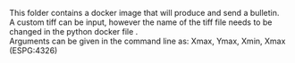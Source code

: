 This folder contains a docker image that will produce and send a bulletin. <br/>
A custom tiff can be input, however the name of the tiff file needs to be changed in the python docker file . <br/>
Arguments can be given in the command line as: Xmax, Ymax, Xmin, Xmax (ESPG:4326)
